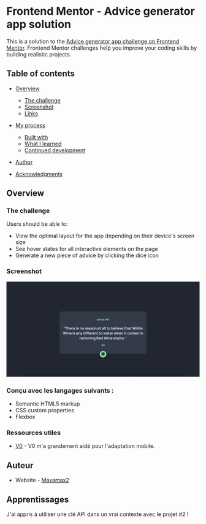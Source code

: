 # Frontend Mentor - Advice generator app solution

This is a solution to the [Advice generator app challenge on Frontend Mentor](https://www.frontendmentor.io/challenges/advice-generator-app-QdUG-13db). Frontend Mentor challenges help you improve your coding skills by building realistic projects.

## Table of contents

- [Overview](#overview)
  - [The challenge](#the-challenge)
  - [Screenshot](#screenshot)
  - [Links](#links)
- [My process](#my-process)
  - [Built with](#built-with)
  - [What I learned](#what-i-learned)
  - [Continued development](#continued-development)

- [Author](#author)
- [Acknowledgments](#acknowledgments)

## Overview

### The challenge

Users should be able to:

- View the optimal layout for the app depending on their device's screen size
- See hover states for all interactive elements on the page
- Generate a new piece of advice by clicking the dice icon

### Screenshot

![Solution pour le projet #2](image.png)


### Conçu avec les langages suivants :

- Semantic HTML5 markup
- CSS custom properties
- Flexbox


### Ressources utiles


- [V0](https://v0.dev/) - V0 m'a grandement aidé pour l'adaptation mobile.

## Auteur

- Website - [Maxamax2](https://github.com/maxamax2)



## Apprentissages

J'ai appris à utiliser une clé API dans un vrai contexte avec le projet #2 !


